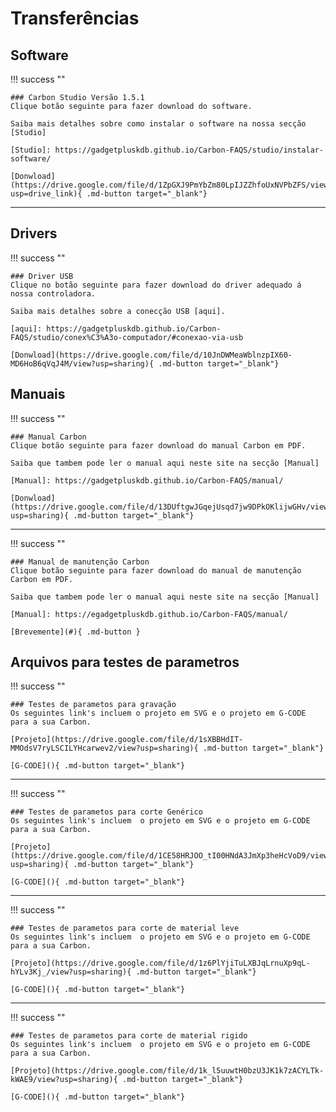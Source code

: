 # Transferências

## Software

!!! success ""

    ### Carbon Studio Versão 1.5.1
    Clique botão seguinte para fazer download do software.
    
    Saiba mais detalhes sobre como instalar o software na nossa secção [Studio]

    [Studio]: https://gadgetpluskdb.github.io/Carbon-FAQS/studio/instalar-software/

    [Donwload](https://drive.google.com/file/d/1ZpGXJ9PmYbZm80LpIJZZhfoUxNVPbZFS/view?usp=drive_link){ .md-button target="_blank"}   

---

## Drivers

!!! success ""

    ### Driver USB
    Clique no botão seguinte para fazer download do driver adequado á nossa controladora.

    Saiba mais detalhes sobre a conecção USB [aqui].

    [aqui]: https://gadgetpluskdb.github.io/Carbon-FAQS/studio/conex%C3%A3o-computador/#conexao-via-usb

    [Donwload](https://drive.google.com/file/d/10JnDWMeaWblnzpIX60-MD6HoB6qVqJ4M/view?usp=sharing){ .md-button target="_blank"}  


## Manuais

!!! success ""

    ### Manual Carbon
    Clique botão seguinte para fazer download do manual Carbon em PDF.
    
    Saiba que tambem pode ler o manual aqui neste site na secção [Manual]

    [Manual]: https://gadgetpluskdb.github.io/Carbon-FAQS/manual/

    [Donwload](https://drive.google.com/file/d/13DUftgwJGqejUsqd7jw9DPkOKlijwGHv/view?usp=sharing){ .md-button target="_blank"}

---

!!! success ""

    ### Manual de manutenção Carbon
    Clique botão seguinte para fazer download do manual de manutenção Carbon em PDF.
    
    Saiba que tambem pode ler o manual aqui neste site na secção [Manual]

    [Manual]: https://egadgetpluskdb.github.io/Carbon-FAQS/manual/

    [Brevemente](#){ .md-button }

## Arquivos para testes de parametros

!!! success ""

    ### Testes de parametos para gravação
    Os seguintes link's incluem o projeto em SVG e o projeto em G-CODE para a sua Carbon.

    [Projeto](https://drive.google.com/file/d/1sXBBHdIT-MMOdsV7ryLSCILYHcarwev2/view?usp=sharing){ .md-button target="_blank"}

    [G-CODE](){ .md-button target="_blank"}

---

!!! success ""

    ### Testes de parametos para corte Genérico
    Os seguintes link's incluem  o projeto em SVG e o projeto em G-CODE para a sua Carbon.

    [Projeto](https://drive.google.com/file/d/1CE58HRJOO_tI00HNdA3JmXp3heHcVoD9/view?usp=sharing){ .md-button target="_blank"}

    [G-CODE](){ .md-button target="_blank"}

---

!!! success ""

    ### Testes de parametos para corte de material leve
    Os seguintes link's incluem  o projeto em SVG e o projeto em G-CODE para a sua Carbon.

    [Projeto](https://drive.google.com/file/d/1z6PlYjiTuLXBJqLrnuXp9qL-hYLv3Kj_/view?usp=sharing){ .md-button target="_blank"}

    [G-CODE](){ .md-button target="_blank"}

---

!!! success ""

    ### Testes de parametos para corte de material rigido
    Os seguintes link's incluem  o projeto em SVG e o projeto em G-CODE para a sua Carbon.

    [Projeto](https://drive.google.com/file/d/1k_l5uuwtH0bzU3JK1k7zACYLTk-kWAE9/view?usp=sharing){ .md-button target="_blank"}

    [G-CODE](){ .md-button target="_blank"}    